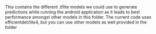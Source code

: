 This contains the different .tflite models we could use to generate predictions while running the android application as it leads to best performance amongst other models in this folder. 
The current code uses efficientdet/lite4, but you can use other models as well provided in the folder
